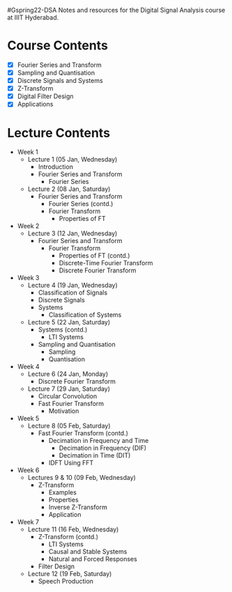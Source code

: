 #Gspring22-DSA
Notes and resources for the Digital Signal Analysis course at IIIT Hyderabad.

# Course Contents
- [x] Fourier Series and Transform
- [x] Sampling and Quantisation
- [x] Discrete Signals and Systems
- [x] Z-Transform
- [x] Digital Filter Design
- [x] Applications

# Lecture Contents
* Week 1
    - Lecture 1 (05 Jan, Wednesday)
        - Introduction
        - Fourier Series and Transform
            - Fourier Series
    - Lecture 2 (08 Jan, Saturday)
        - Fourier Series and Transform
            - Fourier Series (contd.)
            - Fourier Transform
                - Properties of FT
* Week 2
    - Lecture 3 (12 Jan, Wednesday)
        - Fourier Series and Transform
            - Fourier Transform
                - Properties of FT (contd.)
                - Discrete-Time Fourier Transform
                - Discrete Fourier Transform
* Week 3
    - Lecture 4 (19 Jan, Wednesday)
        - Classification of Signals
        - Discrete Signals
        - Systems
            - Classification of Systems
    - Lecture 5 (22 Jan, Saturday)
        - Systems (contd.)
            - LTI Systems
        - Sampling and Quantisation
            - Sampling
            - Quantisation
* Week 4
    - Lecture 6 (24 Jan, Monday)
        - Discrete Fourier Transform
    - Lecture 7 (29 Jan, Saturday)
        - Circular Convolution
        - Fast Fourier Transform
            - Motivation
* Week 5
    - Lecture 8 (05 Feb, Saturday)
        - Fast Fourier Transform (contd.)
            - Decimation in Frequency and Time
                - Decimation in Frequency (DIF)
                - Decimation in Time (DIT)
            - IDFT Using FFT
* Week 6
    - Lectures 9 & 10 (09 Feb, Wednesday)
        - Z-Transform
            - Examples
            - Properties
            - Inverse Z-Transform
            - Application
* Week 7
    - Lecture 11 (16 Feb, Wednesday)
        - Z-Transform (contd.)
            - LTI Systems
            - Causal and Stable Systems
            - Natural and Forced Responses
        - Filter Design
    - Lecture 12 (19 Feb, Saturday)
        - Speech Production

